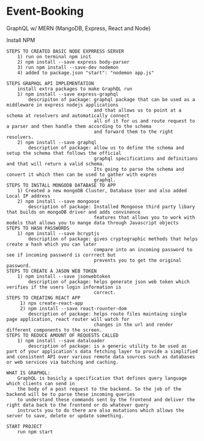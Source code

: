 # Event-Booking
GraphQL w/ MERN (MangoDB, Express, React and Node)

Install NPM 

    STEPS TO CREATED BASIC NODE EXPRRESS SERVER 
        1) run on terminal npm init 
        2) npm install --save express body-parser
        3) run npm install --save-dev nodemon
        4) added to package.json "start": "nodemon app.js"

    STEPS GRAPHQL API IMPLEMENTATION
        install extra packages to make GraphQL run
        1) npm install --save express-graphql 
            descripiton of package: graphql package that can be used as a middleware in express nodejs applications
                                    and that allows us to point at a schema at resolvers and automatically connect
                                    all of it for us and route request to a parser and then handle them according to the schema
                                    and forward them to the right resolvers.
        2) npm install --save graphql
            description of package: allow us to define the schema and setup the schema that follows the official 
                                    graphql specifications and definitions and that will return a valid schema.
                                    Its going to parse the schema and convert it which then can be used to gather with expres
                                    graphql.
    STEPS TO INSTALL MONGODB DATABASE TO APP
        1) Created a new mongoDB Cluster, Database User and also added Local IP address
        2) npm install --save mongoose
            description of package: Installed Mongoose third party libary that builds on mongoDB driver and adds convinence      
                                    features that allows you to work with models that allows you to mange data through Javascript objects
    STEPS TO HASH PASSWORDS 
        1) npm install --save bcryptjs
            description of package: gives cryptographic methods that helps create a hash which you can later
                                    compare into an incoming password to see if incoming password is corrrect but
                                    prevents you to get the original password.
    STEPS TO CREATE A JASON WEB TOKEN
        1) npm install --save jsonwebtoken
            description of package: helps generate json web token which verifies if the users login information is
                                    correct.
    STEPS TO CREATING REACT APP
         1) npx create-react-app
         2) npm install --save react-rounter-dom
            description of package: helps route files maintaing single page application, react router will watch for   
                                    changes in the url and render different components to the screen.
    STEPS TO REDUCE AMOUNT OF REQUESTS CALLED 
        1) npm install --save dataloader
            description of package: is a generic utility to be used as part of your application's data fetching layer to provide a simplified and consistent API over various remote data sources such as databases or web services via batching and caching.
           
    WHAT IS GRAPHQL:
        GraphQL is basicly a specification that defines query language which clients can send in 
        the body of a post request to the backend. So the job of the backend will be to parse these incoming queries
        to understand these commands sent by the frontend and deliver the right data back to the frontend or do whatever query 
        instructs you to do there are also mutations which allows the server to save, delete or update something.

    START PROJECT 
        run npm start 

